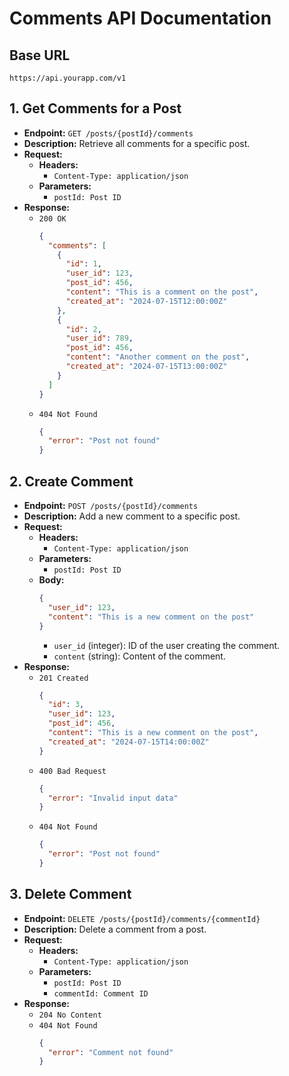 # Comments API Documentation

## Base URL

`https://api.yourapp.com/v1`

## 1. Get Comments for a Post

- **Endpoint:** `GET /posts/{postId}/comments`
- **Description:** Retrieve all comments for a specific post.
- **Request:**
  - **Headers:**
    - `Content-Type: application/json`
  - **Parameters:**
    - `postId: Post ID`
- **Response:**
  - `200 OK`
    ```json
    {
      "comments": [
        {
          "id": 1,
          "user_id": 123,
          "post_id": 456,
          "content": "This is a comment on the post",
          "created_at": "2024-07-15T12:00:00Z"
        },
        {
          "id": 2,
          "user_id": 789,
          "post_id": 456,
          "content": "Another comment on the post",
          "created_at": "2024-07-15T13:00:00Z"
        }
      ]
    }
    ```
  - `404 Not Found`
    ```json
    {
      "error": "Post not found"
    }
    ```

## 2. Create Comment

- **Endpoint:** `POST /posts/{postId}/comments`
- **Description:** Add a new comment to a specific post.
- **Request:**
  - **Headers:**
    - `Content-Type: application/json`
  - **Parameters:**
    - `postId: Post ID`
  - **Body:**
    ```json
    {
      "user_id": 123,
      "content": "This is a new comment on the post"
    }
    ```
    - `user_id` (integer): ID of the user creating the comment.
    - `content` (string): Content of the comment.
- **Response:**
  - `201 Created`
    ```json
    {
      "id": 3,
      "user_id": 123,
      "post_id": 456,
      "content": "This is a new comment on the post",
      "created_at": "2024-07-15T14:00:00Z"
    }
    ```
  - `400 Bad Request`
    ```json
    {
      "error": "Invalid input data"
    }
    ```
  - `404 Not Found`
    ```json
    {
      "error": "Post not found"
    }
    ```

## 3. Delete Comment

- **Endpoint:** `DELETE /posts/{postId}/comments/{commentId}`
- **Description:** Delete a comment from a post.
- **Request:**
  - **Headers:**
    - `Content-Type: application/json`
  - **Parameters:**
    - `postId: Post ID`
    - `commentId: Comment ID`
- **Response:**
  - `204 No Content`
  - `404 Not Found`
    ```json
    {
      "error": "Comment not found"
    }
    ```
